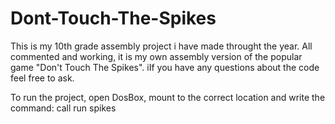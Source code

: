 # Dont-Touch-The-Spikes

This is my 10th grade assembly project i have made throught the year.
All commented and working, it is my own assembly version of the popular game "Don't Touch The Spikes".
iIf you have any questions about the code feel free to ask.

To run the project, open DosBox, mount to the correct location and write the command:
  call run spikes
